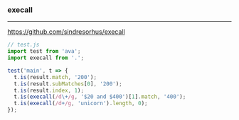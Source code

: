 ### execall
--- 
https://github.com/sindresorhus/execall

```js
// test.js
import test from 'ava';
import execall from '.';

test('main', t => {
  t.is(result.match, '200');
  t.is(result.subMatches[0], '200');
  t.is(result.index, 1);
  t.is(execall(/d\+/g, '$20 and $400')[1].match, '400');
  t.is(execall(/d+/g, 'unicorn').length, 0);
});


```

```
```

```
```


